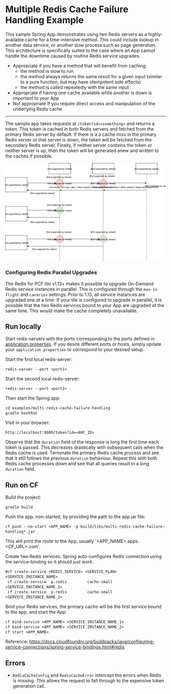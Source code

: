 # Multiple Redis Cache Failure Handling Example

This sample Spring App demonstrates using two Redis servers as a highly-available cache for a time-intensive method.
This could include lookup in another data service, or another slow process such as page generation. This architecture is specifically suited to the case where an App cannot handle the downtime caused by routine Redis service upgrades.

* Appropriate if you have a method that will benefit from caching:
  - the method is slow to run
  - the method always returns the same result for a given input (similar to a pure function, but may have idempotent side effects)
  - the method is called repeatedly with the same input
* Appropriate if having one cache available while another is down is important to your App
* Not appropriate if you require direct access and manipulation of the underlying Redis cache

---

The sample app takes requests at `/token?id=<something>` and returns a token.
This token is cached in both Redis servers and fetched from the primary Redis server by default.
If there is a a cache miss in the primary Redis server or that server is down, the token will be fetched from the secondary Redis server.
Finally, if neither server contains the token or neither server is up, then the token will be generated anew and written to the caches if possible.

![Process Diagram](/assets/multi-redis-diagram.svg "Process Diagram")


### Configuring Redis Parallel Upgrades
The Redis for PCF tile v1.13+ makes it possible to upgrade On-Demand Redis service instances in parallel. This is configured through the `max-in-flight` and `canaries` settings. Prior to 1.13, all service instances are upgraded one at a time. If your tile is configured to upgrade in parallel, it is possible that the two Redis services bound to your App are upgraded at the same time. This would make the cache completely unavailable.


## Run locally
Start redis-servers with the ports corresponding to the ports defined in [application.properties](src/main/resources/application.properties).
If you desire different ports or hosts, simply update your `application.properties` to correspond to your desired setup.

Start the first local redis-server:
```
redis-server --port <port1>
```

Start the second local redis-server:
```
redis-server --port <port2>
```
Then start the Spring app:
```
cd examples/multi-redis-cache-failure-handling
gradle bootRun
```

Visit in your browser:
```
http://localhost:8080/token?id=<ANY_ID>
```
Observe that the `duration` field of the response is long the first time each token is passed.
This decreases drastically with subsequent calls when the Redis cache is used.
Terminate the primary Redis cache process and see that it still follows the previous `duration` behaviour.
Repeat this with both Redis cache processes down and see that all queries result in a long `duration` field.


## Run on CF
Build the project:
```
gradle build
```
Push the app, non-started, by providing the path to the app jar file:
```
cf push --no-start <APP_NAME> -p build/libs/multi-redis-cache-failure-handling*.jar
```
This will print the route to the App, usually '<APP_NAME>.apps.<CF_URL>.com'.


Create two Redis services. Spring auto-configures Redis connection using the service-binding so it should just work.
```
#cf create-service <REDIS_SERVICE> <SERVICE_PLAN> <SERVICE_INSTANCE_NAME>
 cf create-service  p.redis         cache-small   <SERVICE_INSTANCE_NAME_1>
 cf create-service  p.redis         cache-small   <SERVICE_INSTANCE_NAME_2>
```

Bind your Redis services, the primary cache will be the first service bound to the app, and start the App:
```
cf bind-service <APP_NAME> <SERVICE_INSTANCE_NAME_1>
cf bind-service <APP_NAME> <SERVICE_INSTANCE_NAME_2>
cf start <APP_NAME>
```

Reference: https://docs.cloudfoundry.org/buildpacks/java/configuring-service-connections/spring-service-bindings.html#redis

## Errors
* `RedisCacheConfig` and `RedisCacheError` intercept the errors when Redis is missing. This allows the request to fall through to the expensive token generation call.
